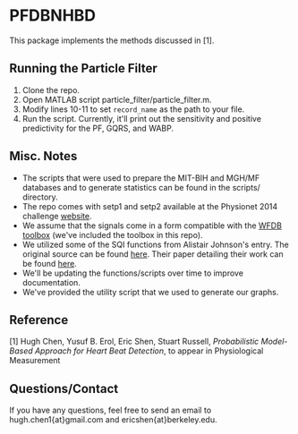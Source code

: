 # PFDBNHBD
This package implements the methods discussed in [1].
## Running the Particle Filter

1. Clone the repo.
2. Open MATLAB script particle_filter/particle_filter.m.
3. Modify lines 10-11 to set <code>record_name</code> as the path to your file.
4. Run the script.  Currently, it'll print out the sensitivity and positive predictivity for the PF, GQRS, and WABP.

## Misc. Notes

* The scripts that were used to prepare the MIT-BIH and MGH/MF databases and to generate statistics can be found in the scripts/ directory.
* The repo comes with setp1 and setp2 available at the Physionet 2014 challenge <a href="https://www.physionet.org/challenge/2014/">website</a>. 
* We assume that the signals come in a form compatible with the <a href="https://physionet.org/physiotools/matlab/wfdb-app-matlab/">WFDB toolbox</a> (we've included the toolbox in this repo).
* We utilized some of the SQI functions from Alistair Johnson's entry.  The original source can be found <a href="http://physionet.org/challenge/2014/sources/">here</a>.  Their paper detailing their work can be found <a href="http://iopscience.iop.org/article/10.1088/0967-3334/36/8/1665">here</a>.
* We'll be updating the functions/scripts over time to improve documentation.
* We've provided the utility script that we used to generate our graphs.

## Reference
[1] Hugh Chen, Yusuf B. Erol, Eric Shen, Stuart Russell, _Probabilistic Model-Based Approach for Heart Beat Detection_, to appear in Physiological Measurement

## Questions/Contact

If you have any questions, feel free to send an email to hugh.chen1{at}gmail.com and ericshen{at}berkeley.edu.
